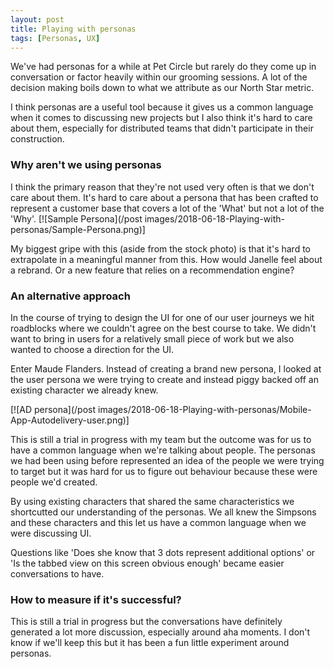 ```yaml
---
layout: post
title: Playing with personas
tags: [Personas, UX]
---
```


We've had personas for a while at Pet Circle but rarely do they come up in conversation or factor heavily within our grooming sessions. A lot of the decision making boils down to what we attribute as our North Star metric.

I think personas are a useful tool because it gives us a common language when it comes to discussing new projects but I also think it's hard to care about them, especially for distributed teams that didn't participate in their construction.


### Why aren't we using personas

I think the primary reason that they're not used very often is that we don't care about them. It's hard to care about a persona that has been crafted to represent a customer base that covers a lot of the 'What' but not a lot of the 'Why'.
[![Sample Persona](/post images/2018-06-18-Playing-with-personas/Sample-Persona.png)]

My biggest gripe with this (aside from the stock photo) is that it's hard to extrapolate in a meaningful manner from this. How would Janelle feel about a rebrand. Or a new feature that relies on a recommendation engine?

### An alternative approach

In the course of trying to design the UI for one of our user journeys we hit roadblocks where we couldn't agree on the best course to take. We didn't want to bring in users for a relatively small piece of work but we also wanted to choose a direction for the UI.

Enter Maude Flanders. Instead of creating a brand new persona, I looked at the user persona we were trying to create and instead piggy backed off an existing character we already knew.

[![AD persona](/post images/2018-06-18-Playing-with-personas/Mobile-App-Autodelivery-user.png)]

This is still a trial in progress with my team but the outcome was for us to have a common language when we're talking about people. The personas we had been using before represented an idea of the people we were trying to target but it was hard for us to figure out behaviour because these were people we'd created.

By using existing characters that shared the same characteristics we shortcutted our understanding of the personas. We all knew the Simpsons and these characters and this let us have a common language when we were discussing UI.

Questions like 'Does she know that 3 dots represent additional options' or 'Is the tabbed view on this screen obvious enough' became easier conversations to have.

### How to measure if it's successful?

This is still a trial in progress but the conversations have definitely generated a lot more discussion, especially around aha moments. I don't know if we'll keep this but it has been a fun little experiment around personas.
